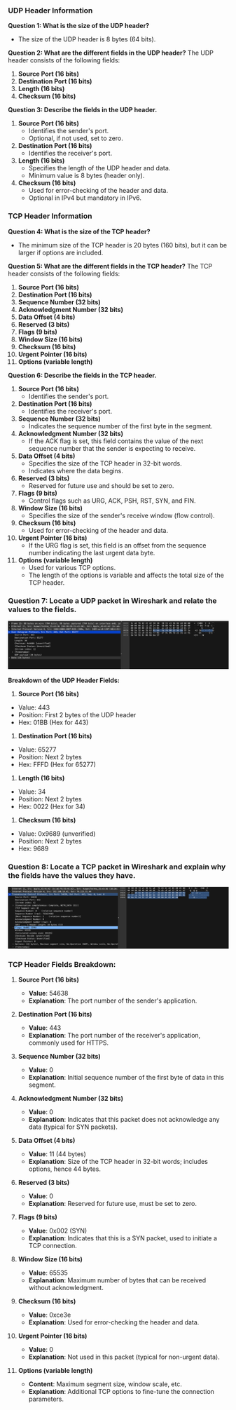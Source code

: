 ### **UDP Header Information**

**Question 1: What is the size of the UDP header?**

* The size of the UDP header is 8 bytes (64 bits).

**Question 2: What are the different fields in the UDP header?** The UDP header consists of the following fields:

1. **Source Port (16 bits)**  
1. **Destination Port (16 bits)**  
1. **Length (16 bits)**  
1. **Checksum (16 bits)**

**Question 3: Describe the fields in the UDP header.**

1. **Source Port (16 bits)**  
   * Identifies the sender's port.  
   * Optional, if not used, set to zero.  
1. **Destination Port (16 bits)**  
   * Identifies the receiver's port.  
1. **Length (16 bits)**  
   * Specifies the length of the UDP header and data.  
   * Minimum value is 8 bytes (header only).  
1. **Checksum (16 bits)**  
   * Used for error-checking of the header and data.  
   * Optional in IPv4 but mandatory in IPv6.

### **TCP Header Information**

**Question 4: What is the size of the TCP header?**

* The minimum size of the TCP header is 20 bytes (160 bits), but it can be larger if options are included.

**Question 5: What are the different fields in the TCP header?** The TCP header consists of the following fields:

1. **Source Port (16 bits)**  
1. **Destination Port (16 bits)**  
1. **Sequence Number (32 bits)**  
1. **Acknowledgment Number (32 bits)**  
1. **Data Offset (4 bits)**  
1. **Reserved (3 bits)**  
1. **Flags (9 bits)**  
1. **Window Size (16 bits)**  
1. **Checksum (16 bits)**  
1. **Urgent Pointer (16 bits)**  
1. **Options (variable length)**

**Question 6: Describe the fields in the TCP header.**

1. **Source Port (16 bits)**  
   * Identifies the sender's port.  
1. **Destination Port (16 bits)**  
   * Identifies the receiver's port.  
1. **Sequence Number (32 bits)**  
   * Indicates the sequence number of the first byte in the segment.  
1. **Acknowledgment Number (32 bits)**  
   * If the ACK flag is set, this field contains the value of the next sequence number that the sender is expecting to receive.  
1. **Data Offset (4 bits)**  
   * Specifies the size of the TCP header in 32-bit words.  
   * Indicates where the data begins.  
1. **Reserved (3 bits)**  
   * Reserved for future use and should be set to zero.  
1. **Flags (9 bits)**  
   * Control flags such as URG, ACK, PSH, RST, SYN, and FIN.  
1. **Window Size (16 bits)**  
   * Specifies the size of the sender's receive window (flow control).  
1. **Checksum (16 bits)**  
   * Used for error-checking of the header and data.  
1. **Urgent Pointer (16 bits)**  
   * If the URG flag is set, this field is an offset from the sequence number indicating the last urgent data byte.  
1. **Options (variable length)**  
   * Used for various TCP options.  
   * The length of the options is variable and affects the total size of the TCP header.


### **Question 7: Locate a UDP packet in Wireshark and relate the values to the fields.**

![UDP Packet](https://github.com/Rojin91/Computer-Network-Assignments/blob/main/PAS078BEI041-Sulav_Kandel/Assignment_8/UDP.jpg)



**Breakdown of the UDP Header Fields:**

1) **Source Port (16 bits)**  
* Value: 443  
* Position: First 2 bytes of the UDP header  
* Hex: 01BB (Hex for 443\)

1) **Destination Port (16 bits)**  
* Value: 65277  
* Position: Next 2 bytes  
* Hex: FFFD (Hex for 65277\)

1) **Length (16 bits)**  
* Value: 34  
* Position: Next 2 bytes  
* Hex: 0022 (Hex for 34\)

1) **Checksum (16 bits)**  
* Value: 0x9689 (unverified)  
* Position: Next 2 bytes  
* Hex: 9689

### **Question 8: Locate a TCP packet in Wireshark and explain why the fields have the values they have.**

 ![TCP Packet](https://github.com/Rojin91/Computer-Network-Assignments/blob/main/PAS078BEI041-Sulav_Kandel/Assignment_8/TCP.jpg)

### **TCP Header Fields Breakdown:**

1. **Source Port (16 bits)**  
   * **Value**: 54638  
   * **Explanation**: The port number of the sender's application.

1. **Destination Port (16 bits)**  
   * **Value**: 443  
   * **Explanation**: The port number of the receiver's application, commonly used for HTTPS.

1. **Sequence Number (32 bits)**  
   * **Value**: 0  
   * **Explanation**: Initial sequence number of the first byte of data in this segment.

1. **Acknowledgment Number (32 bits)**  
   * **Value**: 0  
   * **Explanation**: Indicates that this packet does not acknowledge any data (typical for SYN packets).

1. **Data Offset (4 bits)**  
   * **Value**: 11 (44 bytes)  
   * **Explanation**: Size of the TCP header in 32-bit words; includes options, hence 44 bytes.

1. **Reserved (3 bits)**  
   * **Value**: 0  
   * **Explanation**: Reserved for future use, must be set to zero.

1. **Flags (9 bits)**  
   * **Value**: 0x002 (SYN)  
   * **Explanation**: Indicates that this is a SYN packet, used to initiate a TCP connection.

1. **Window Size (16 bits)**  
   * **Value**: 65535  
   * **Explanation**: Maximum number of bytes that can be received without acknowledgment.

1. **Checksum (16 bits)**  
   * **Value**: 0xce3e  
   * **Explanation**: Used for error-checking the header and data.

1. **Urgent Pointer (16 bits)**  
   * **Value**: 0  
   * **Explanation**: Not used in this packet (typical for non-urgent data).

1. **Options (variable length)**  
   * **Content**: Maximum segment size, window scale, etc.  
   * **Explanation**: Additional TCP options to fine-tune the connection parameters.

